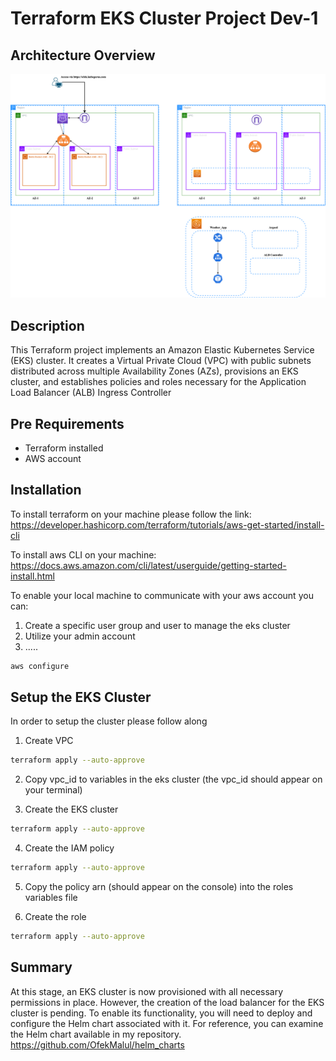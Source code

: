 # Terraform EKS Cluster Project Dev-1

## Architecture Overview
![alt text](architect.png)

## Description
This Terraform project implements an Amazon Elastic Kubernetes Service (EKS) cluster. It creates a Virtual Private Cloud (VPC) with public subnets distributed across multiple Availability Zones (AZs), provisions an EKS cluster, and establishes policies and roles necessary for the Application Load Balancer (ALB) Ingress Controller

## Pre Requirements
* Terraform installed
* AWS account
## Installation

To install terraform on your machine please follow the link:
https://developer.hashicorp.com/terraform/tutorials/aws-get-started/install-cli

To install aws CLI on your machine:
https://docs.aws.amazon.com/cli/latest/userguide/getting-started-install.html

To enable your local machine to communicate with your aws account you can:
1. Create a specific user group and user to manage the eks cluster
2. Utilize your admin account
3. .....

```bash
aws configure
```

## Setup the EKS Cluster
In order to setup the cluster please follow along
1. Create VPC
```bash
terraform apply --auto-approve
```

2. Copy vpc_id to variables in the eks cluster (the vpc_id should appear on your terminal)

3. Create the EKS cluster
```bash
terraform apply --auto-approve
```

4. Create the IAM policy
```bash
terraform apply --auto-approve
```
5. Copy the policy arn (should appear on the console) into the roles variables file

6. Create the role
```bash
terraform apply --auto-approve
```

## Summary
At this stage, an EKS cluster is now provisioned with all necessary permissions in place. However, the creation of the load balancer for the EKS cluster is pending. To enable its functionality, you will need to deploy and configure the Helm chart associated with it. For reference, you can examine the Helm chart available in my repository.
https://github.com/OfekMalul/helm_charts